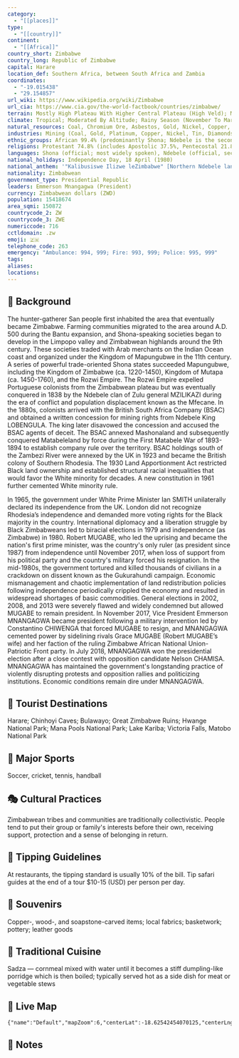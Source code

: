```yaml
---
category:
  - "[[places]]"
type:
  - "[[country]]"
continent:
  - "[[Africa]]"
country_short: Zimbabwe
country_long: Republic of Zimbabwe
capital: Harare
location_def: Southern Africa, between South Africa and Zambia
coordinates:
  - "-19.015438"
  - "29.154857"
url_wiki: https://www.wikipedia.org/wiki/Zimbabwe
url_cia: https://www.cia.gov/the-world-factbook/countries/zimbabwe/
terrain: Mostly High Plateau With Higher Central Plateau (High Veld); Mountains In East
climate: Tropical; Moderated By Altitude; Rainy Season (November To March)
natural_resources: Coal, Chromium Ore, Asbestos, Gold, Nickel, Copper, Iron Ore, Vanadium, Lithium, Tin, Platinum Group Metals
industries: Mining (Coal, Gold, Platinum, Copper, Nickel, Tin, Diamonds, Clay, Numerous Metallic And Nonmetallic Ores), Steel; Wood Products, Cement, Chemicals, Fertilizer, Clothing And Footwear, Foodstuffs, Beverages
ethnic_groups: African 99.4% (predominantly Shona; Ndebele is the second largest ethnic group), other 0.4%, unspecified 0.2% (2012 est.)
religions: Protestant 74.8% (includes Apostolic 37.5%, Pentecostal 21.8%, other 15.5%), Roman Catholic 7.3%, other Christian 5.3%, traditional 1.5%, Muslim 0.5%, other 0.1%, none 10.5% (2015 est.)
languages: Shona (official; most widely spoken), Ndebele (official, second most widely spoken), English (official; traditionally used for official business), 13 minority languages (official; includes Chewa, Chibarwe, Kalanga, Koisan, Nambya, Ndau, Shangani, sign language, Sotho, Tonga, Tswana, Venda, and Xhosa)
national_holidays: Independence Day, 18 April (1980)
national_anthem: '"Kalibusiswe Ilizwe leZimbabwe" [Northern Ndebele language] "Simudzai Mureza WeZimbabwe" [Shona] (Blessed Be the Land of Zimbabwe)'
nationality: Zimbabwean
government_type: Presidential Republic
leaders: Emmerson Mnangagwa (President)
currency: Zimbabwean dollars (ZWD)
population: 15418674
area_sqmi: 150872
countrycode_2: ZW
countrycode_3: ZWE
numericcode: 716
cctldomain: .zw
emoji: 🇿🇼
telephone_code: 263
emergency: "Ambulance: 994, 999; Fire: 993, 999; Police: 995, 999"
tags: 
aliases: 
locations:
---
```

## 🌱 Background
The hunter-gatherer San people first inhabited the area that eventually became Zimbabwe. Farming communities migrated to the area around A.D. 500 during the Bantu expansion, and Shona-speaking societies began to develop in the Limpopo valley and Zimbabwean highlands around the 9th century. These societies traded with Arab merchants on the Indian Ocean coast and organized under the Kingdom of Mapungubwe in the 11th century. A series of powerful trade-oriented Shona states succeeded Mapungubwe, including the Kingdom of Zimbabwe (ca. 1220-1450), Kingdom of Mutapa (ca. 1450-1760), and the Rozwi Empire. The Rozwi Empire expelled Portuguese colonists from the Zimbabwean plateau but was eventually conquered in 1838 by the Ndebele clan of Zulu general MZILIKAZI during the era of conflict and population displacement known as the Mfecane. In the 1880s, colonists arrived with the British South Africa Company (BSAC) and obtained a written concession for mining rights from Ndebele King LOBENGULA. The king later disavowed the concession and accused the BSAC agents of deceit. The BSAC annexed Mashonaland and subsequently conquered Matabeleland by force during the First Matabele War of 1893-1894 to establish company rule over the territory. BSAC holdings south of the Zambezi River were annexed by the UK in 1923 and became the British colony of Southern Rhodesia. The 1930 Land Apportionment Act restricted Black land ownership and established structural racial inequalities that would favor the White minority for decades. A new constitution in 1961 further cemented White minority rule.

In 1965, the government under White Prime Minister Ian SMITH unilaterally declared its independence from the UK. London did not recognize Rhodesia’s independence and demanded more voting rights for the Black majority in the country. International diplomacy and a liberation struggle by Black Zimbabweans led to biracial elections in 1979 and independence (as Zimbabwe) in 1980. Robert MUGABE, who led the uprising and became the nation's first prime minister, was the country's only ruler (as president since 1987) from independence until November 2017, when loss of support from his political party and the country's military forced his resignation. In the mid-1980s, the government tortured and killed thousands of civilians in a crackdown on dissent known as the Gukurahundi campaign. Economic mismanagement and chaotic implementation of land redistribution policies following independence periodically crippled the economy and resulted in widespread shortages of basic commodities. General elections in 2002, 2008, and 2013 were severely flawed and widely condemned but allowed MUGABE to remain president. In November 2017, Vice President Emmerson MNANGAGWA became president following a military intervention led by Constantino CHIWENGA that forced MUGABE to resign, and MNANGAGWA cemented power by sidelining rivals Grace MUGABE (Robert MUGABE’s wife) and her faction of the ruling Zimbabwe African National Union-Patriotic Front party. In July 2018, MNANGAGWA won the presidential election after a close contest with opposition candidate Nelson CHAMISA. MNANGAGWA has maintained the government's longstanding practice of violently disrupting protests and opposition rallies and politicizing institutions. Economic conditions remain dire under MNANGAGWA.

## 📌 Tourist Destinations
Harare; Chinhoyi Caves; Bulawayo; Great Zimbabwe Ruins; Hwange National Park; Mana Pools National Park; Lake Kariba; Victoria Falls, Matobo National Park

## 🥇 Major Sports
Soccer, cricket, tennis, handball

## 🎭 Cultural Practices
Zimbabwean tribes and communities are traditionally collectivistic. People tend to put their group or family's interests before their own, receiving support, protection and a sense of belonging in return.

## 🫰 Tipping Guidelines
At restaurants, the tipping standard is usually 10% of the bill. Tip safari guides at the end of a tour $10-15 (USD) per person per day.

## 🎁 Souvenirs
Copper-, wood-, and soapstone-carved items; local fabrics; basketwork; pottery; leather goods

## 🍲 Traditional Cuisine
Sadza — cornmeal mixed with water until it becomes a stiff dumpling-like porridge which is then boiled; typically served hot as a side dish for meat or vegetable stews

## 📡 Live Map
```mapview
{"name":"Default","mapZoom":6,"centerLat":-18.62542454070125,"centerLng":29.630126953125004,"query":"","chosenMapSource":0}
```

## 📒 Notes

